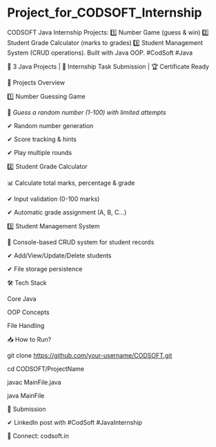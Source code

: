 # Project_for_CODSOFT_Internship
CODSOFT Java Internship Projects: 
1️⃣ Number Game (guess &amp; win) 
2️⃣ Student Grade Calculator (marks to grades) 
3️⃣ Student Management System (CRUD operations). Built with Java OOP. #CodSoft #Java

🚀 3 Java Projects | 📅 Internship Task Submission | 🏆 Certificate Ready



📌 Projects Overview

1️⃣ Number Guessing Game

🎯 *Guess a random number (1-100) with limited attempts*

✔ Random number generation

✔ Score tracking & hints

✔ Play multiple rounds


2️⃣ Student Grade Calculator

📊 Calculate total marks, percentage & grade

✔ Input validation (0-100 marks)

✔ Automatic grade assignment (A, B, C...)


3️⃣ Student Management System

🏫 Console-based CRUD system for student records

✔ Add/View/Update/Delete students

✔ File storage persistence


🛠 Tech Stack

Core Java

OOP Concepts

File Handling


📥 How to Run?

git clone https://github.com/your-username/CODSOFT.git

cd CODSOFT/ProjectName

javac MainFile.java

java MainFile


📜 Submission

✔ LinkedIn post with #CodSoft #JavaInternship

🔗 Connect: codsoft.in

